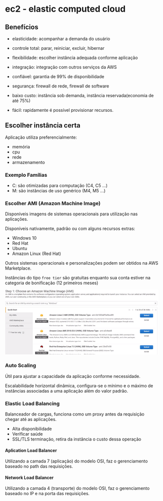 # ec2 - elastic computed cloud

## Benefícios

- elasticidade: acompanhar a demanda do usuário

- controle total: parar, reiniciar, excluir, hibernar

- flexibilidade: escolher instância adequada conforme aplicação

- integração: integração com outros serviços da AWS

- confiável: garantia de 99% de disponibilidade

- segurança: firewall de rede, firewall de software

- baixo custo: instância sob demanda, instância reservada(economia de até 75%)

- fácil: rapidamente é possível provisionar recursos.

## Escolher instância certa

Aplicação utiliza preferencialmente:

- memória
- cpu
- rede
- armazenamento

### Exemplo Famílias

- C: são otimizadas para computação (C4, C5 ...)
- M: são instâncias de uso genérico (M4, M5 ...)

### Escolher AMI (Amazon Machine Image)

Disponíveis imagens de sistemas operacionais para utilização nas aplicações.

Disponíveis nativamente, padrão ou com alguns recursos extras:

- Windows 10
- Red Hat
- Ubuntu
- Amazon Linux (Red Hat)

Outros sistemas operacionais e personalizações podem ser obtidos na AWS Marketplace.

Instâncias do tipo `free tier` são gratuitas enquanto sua conta estiver na categoria de bonificação (12 primeiros meses)

![image](resources/ami.png)

### Auto Scaling

Útil para ajustar a capacidade da aplicação conforme necessidade.

Escalabilidade horizontal dinâmica, configura-se o mínimo e o máximo de instâncias associadas a uma aplicação além do valor padrão.

### Elastic Load Balancing

Balanceador de cargas, funciona como um proxy antes da requisição chegar até as aplicações.

- Alta disponibilidade
- Verificar saúde
- SSL/TLS terminação, retira da instância o custo dessa operação
  
#### Aplication Load Balancer

Utilizando a camada 7 (aplicação) do modelo OSI, faz o gerenciamento baseado no path das requisições.

#### Network Load Balancer

Utilizando a camada 4 (transporte) do modelo OSI, faz o gerenciamento baseado no IP e na porta das requisições.
